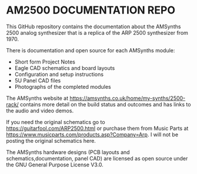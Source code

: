 # AM2500 DOCUMENTATION REPO

This GitHub repository contains the documentation about the AMSynths 2500 analog synthesizer that is a replica of the ARP 2500 synthesizer from 1970.

There is documentation and open source for each AMSynths module:
* Short form Project Notes
* Eagle CAD schematics and board layouts
* Configuration and setup instructions
* 5U Panel CAD files
* Photographs of the completed modules

The AMSynths website at https://amsynths.co.uk/home/my-synths/2500-rack/ contains more detail on the build status and outcomes and has links to the audio and video demos.

If you need the original schematics go to https://guitarfool.com/ARP2500.html or purchase them from Music Parts at https://www.musicparts.com/products.asp?Company=Arp. I will not be posting the original schematics here.

The AMSynths hardware designs (PCB layouts and schematics,documentation, panel CAD) are licensed as open source under the GNU General Purpose License V3.0.
